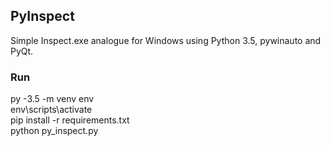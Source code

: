 ## PyInspect

Simple Inspect.exe analogue for Windows using Python 3.5, pywinauto and PyQt.

### Run
py -3.5 -m venv env\
env\scripts\activate\
pip install -r requirements.txt\
python py_inspect.py
